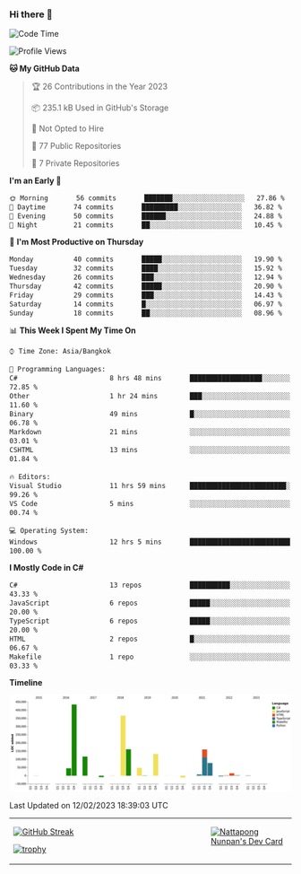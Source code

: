 ### Hi there 👋

<!--START_SECTION:waka-->
![Code Time](http://img.shields.io/badge/Code%20Time-433%20hrs%2014%20mins-blue)

![Profile Views](http://img.shields.io/badge/Profile%20Views-0-blue)

**🐱 My GitHub Data** 

> 🏆 26 Contributions in the Year 2023
 > 
> 📦 235.1 kB Used in GitHub's Storage 
 > 
> 🚫 Not Opted to Hire
 > 
> 📜 77 Public Repositories 
 > 
> 🔑 7 Private Repositories  
 > 
**I'm an Early 🐤** 

```text
🌞 Morning       56 commits       ███████░░░░░░░░░░░░░░░░░░   27.86 % 
🌆 Daytime       74 commits       █████████░░░░░░░░░░░░░░░░   36.82 % 
🌃 Evening       50 commits       ██████░░░░░░░░░░░░░░░░░░░   24.88 % 
🌙 Night         21 commits       ██░░░░░░░░░░░░░░░░░░░░░░░   10.45 % 

```
📅 **I'm Most Productive on Thursday** 

```text
Monday          40 commits       █████░░░░░░░░░░░░░░░░░░░░   19.90 % 
Tuesday         32 commits       ████░░░░░░░░░░░░░░░░░░░░░   15.92 % 
Wednesday       26 commits       ███░░░░░░░░░░░░░░░░░░░░░░   12.94 % 
Thursday        42 commits       █████░░░░░░░░░░░░░░░░░░░░   20.90 % 
Friday          29 commits       ███░░░░░░░░░░░░░░░░░░░░░░   14.43 % 
Saturday        14 commits       █░░░░░░░░░░░░░░░░░░░░░░░░   06.97 % 
Sunday          18 commits       ██░░░░░░░░░░░░░░░░░░░░░░░   08.96 % 

```


📊 **This Week I Spent My Time On** 

```text
⌚︎ Time Zone: Asia/Bangkok

💬 Programming Languages: 
C#                       8 hrs 48 mins       ██████████████████░░░░░░░   72.85 % 
Other                    1 hr 24 mins        ███░░░░░░░░░░░░░░░░░░░░░░   11.60 % 
Binary                   49 mins             █░░░░░░░░░░░░░░░░░░░░░░░░   06.78 % 
Markdown                 21 mins             ░░░░░░░░░░░░░░░░░░░░░░░░░   03.01 % 
CSHTML                   13 mins             ░░░░░░░░░░░░░░░░░░░░░░░░░   01.84 % 

🔥 Editors: 
Visual Studio            11 hrs 59 mins      ████████████████████████░   99.26 % 
VS Code                  5 mins              ░░░░░░░░░░░░░░░░░░░░░░░░░   00.74 % 

💻 Operating System: 
Windows                  12 hrs 5 mins       █████████████████████████   100.00 % 

```

**I Mostly Code in C#** 

```text
C#                       13 repos            ██████████░░░░░░░░░░░░░░░   43.33 % 
JavaScript               6 repos             █████░░░░░░░░░░░░░░░░░░░░   20.00 % 
TypeScript               6 repos             █████░░░░░░░░░░░░░░░░░░░░   20.00 % 
HTML                     2 repos             █░░░░░░░░░░░░░░░░░░░░░░░░   06.67 % 
Makefile                 1 repo              ░░░░░░░░░░░░░░░░░░░░░░░░░   03.33 % 

```


**Timeline**

![Chart not found](https://raw.githubusercontent.com/aixasz/aixasz/main/charts/bar_graph.png) 


 Last Updated on 12/02/2023 18:39:03 UTC
<!--END_SECTION:waka-->

<table>
<tr>
<td width="70%" valign="top">
 
 [![GitHub Streak](http://github-readme-streak-stats.herokuapp.com?user=aixasz&theme=github-dark&hide_border=true&date_format=%5BY%20%5DM%20j)](https://git.io/streak-stats)

 [![trophy](https://github-profile-trophy.vercel.app/?username=aixasz&theme=onedark)](https://github.com/ryo-ma/github-profile-trophy)
 </td>
<td width="30%" valign="top">
 
<a href="https://app.daily.dev/aixasz"><img src="https://api.daily.dev/devcards/403207936e6547c9a85ea449e9f3abe8.png?r=re8" alt="Nattapong Nunpan's Dev Card"/></a>

 </td>
</tr>
</table>
 
